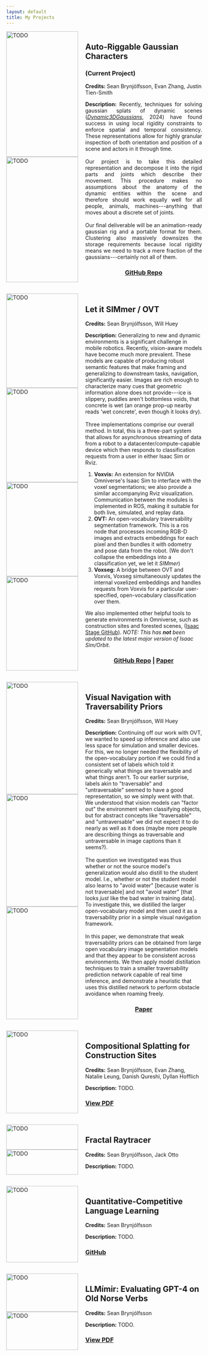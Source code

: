 ```yaml
---
layout: default
title: My Projects
---
```


<style>
.projects-container {
  display: flex;
  flex-wrap: wrap;
  justify-content: space-between;
}

.project {
  display: grid;
  grid-template-columns: 38% 62%; 
  grid-column-gap: 20px; 
  margin-bottom: 30px;
  width: 100%;
}

.project .image-container {
  display: flex;
  flex-direction: column; 
}

.project img {
  width: 100%; 
  max-height: 400px; 
  object-fit: cover; 
  margin-bottom: 0px; 
}

.project .project-text {
  width: 100%; 
}

@media (max-width: 600px) {
  .project {
    display: flex; /* Change the project to flex */
    flex-direction: column; /* Stack project components vertically */
    margin-bottom: 0; /* Remove bottom margin */
  }

  .project .image-container {
    display: flex; /* Keep as flex */
    flex-direction: column; /* Stack images vertically */
    overflow-x: auto; /* Allow horizontal scrolling if needed */
    width: 100%; /* Ensure the image container takes full width */
    margin: 0; /* Remove margin */
    padding: 0; /* Remove padding */
  }

  .project img {
    height: auto; /* Maintain aspect ratio */
    width: 100%; /* Set width to 100% to fill the container */
    /*max-height: 200px; /* Set a maximum height */
    object-fit: cover; /* Keep cover to fill the area */
    margin: 0; /* Remove margin around images */
    display: block; /* Ensure images are treated as block elements */
  }

  .project .project-text {
    padding-top: 20px; /* Adjust the value as needed */
  }
}
</style>

<head>
    <script src="https://cdnjs.cloudflare.com/ajax/libs/mathjax/2.7.7/MathJax.js?config=TeX-AMS_HTML"></script>
</head>

<div class="projects-container">

  <!-- GRIG Project -->
  <div class="project">
    <div class="image-container">
        <img src="assets/grig1.gif" alt="TODO" />
        <img src="assets/grig2.gif" alt="TODO" />
    </div>
    <div class="project-text">
      <h2>Auto-Riggable Gaussian Characters</h2>
      <h3>(Current Project)</h3>
      <p><b>Credits: </b>Sean Brynjólfsson, Evan Zhang, Justin Tien-Smith</p>
      <p align=justify><b>Description:</b>
      Recently, techniques for solving gaussian splats of dynamic scenes (<a href="https://github.com/JonathonLuiten/Dynamic3DGaussians"><i>Dynamic3DGaussians</i></a>, 2024) have found success in using local rigidity constraints to enforce spatial and temporal consistency. These representations allow for highly granular inspection of both orientation and position of a scene and actors in it through time. 
      <br><br>
      Our project is to take this detailed representation and decompose it into the rigid parts and joints which describe their movement. This procedure makes no assumptions about the anatomy of the dynamic entities within the scene and therefore should work equally well for all people, animals, machines---anything that moves about a discrete set of joints.
      <br><br>
      Our final deliverable will be an animation-ready gaussian rig and a portable format for them. Clustering also massively downsizes the storage requirements because local rigidity means we need to track a mere fraction of the gaussians---certainly not all of them.
      </p>
      <h3 align=center><a href="https://github.com/jolfss/grig"><b>GitHub Repo</b></a>
      </h3>
    </div>
  </div>

  <!-- Let it SIMmer Project, VoxSeg, OVT -->
  <div class="project">
    <div class="image-container">
      <img src="assets/ovseg1.png" alt="TODO">
      <img src="assets/ovseg2.png" alt="TODO">
      <img src="assets/labels.png" alt="TODO">
      <img src="assets/voxseg.png" alt="TODO">
      <!--
      <img src="assets/ovt-network-arch.png" alt="TODO">
      <img src="assets/isaacstage.png" alt="TODO">
      -->
    </div>
    <div class="project-text">
      <h2>Let it SIMmer / OVT</h2>
      <p><b>Credits:</b> Sean Brynjólfsson, Will Huey</p>
      <p><b>Description:</b>
      Generalizing to new and dynamic environments is a significant challenge in mobile robotics. Recently, vision-aware models have become much more prevalent. These models are capable of producing robust semantic features that make framing and generalizing to downstream tasks, navigation, significantly easier. Images are rich enough to characterize many cues that geometric information alone does not provide---ice is slippery, puddles aren't bottomless voids, that concrete is wet (an orange prop-up nearby reads 'wet concrete', even though it looks dry).
      <br><br>
      Three implementations comprise our overall method. In total, this is a three-part system that allows for asynchronous streaming of data from a robot to a datacenter/compute-capable device which then responds to classification requests from a user in either Isaac Sim or Rviz.
      <ol>
        <li><b>Voxvis:</b> An extension for NVIDIA Omniverse's Isaac Sim to interface with the voxel segmentations; we also provide a similar accompanying Rviz visualization. Communication between the modules is implemented in ROS, making it suitable for both live, simulated, and replay data.
        </li><li>
        <b>OVT:</b> An open-vocabulary traversability segmentation framework. This is a ros node that processes incoming RGB-D images and extracts embeddings for each pixel and then bundles it with odometry and pose data from the robot. (We don't collapse the embeddings into a classification yet, we let it <i>SIMmer</i>)
        </li><li>
        <b>Voxseg:</b> A bridge between OVT and Voxvis, Voxseg simultaneously updates the internal voxelized embeddings and handles requests from Voxvis for a particular user-specified, open-vocabulary classification over them. 
        </li>
      </ol>
      We also implemented other helpful tools to generate environments in Omniverse, such as construction sites and forested scenes, (<a href="https://github.com/jolfss/isaac_stage/tree/main/isaac_stage">Isaac Stage GitHub</a>). <i>NOTE: This has <b>not</b> been updated to the latest major version of Isaac Sim/Orbit.</i>
      </p>
      <h3 align="center"><a href="https://github.com/willh003/ovt"><b>GitHub Repo</b></a> 
      | <a href="files/LetItSIMmer.pdf"><b>Paper</b></a></h3>
    </div>
  </div>

  <!-- Visual Navigation Project -->
  <div class="project">
    <div class="image-container">
      <!--<img src="assets/anymal_construction.gif" alt="TODO">-->
      <img src="assets/anymal_site.gif" alt="TODO">
      <img src="assets/spliced.png" alt="TODO">
      <img src="assets/visual_trav.jpg" alt="TODO">
    </div>
    <div class="project-text">
      <h2>Visual Navigation with Traversability Priors</h2>
      <p><b>Credits:</b> Sean Brynjólfsson, Will Huey</p>
      <p><b>Description:</b> 
      Continuing off our work with OVT, we wanted to speed up inference and also use less space for simulation and smaller devices. For this, we no longer needed the flexibility of the open-vocabulary portion if we could find a consistent set of labels which told it generically what things are traversable and what things aren't. To our earlier surprise, labels akin to "traversable" and "untraversable" seemed to have a good representation, so we simply went with that. We understood that vision models can "factor out" the environment when classifying objects, but for abstract concepts like "traversable" and "untraversable" we did not expect it to do nearly as well as it does (maybe more people are describing things as traversable and untraversable in image captions than it seems?).
      <br><br>
      The question we investigated was thus whether or not the source model's generalization would also distill to the student model. I.e., whether or not the student model also learns to "avoid water" [because water is not traversable] and not "avoid water" [that looks <i>just</i> like the bad water in training data]. To investigate this, we distilled the larger open-vocabulary model and then used it as a traversability prior in a simple visual navigation framework.
      <br><br>       
      In this paper, we demonstrate that weak traversability priors can be obtained from large open vocabulary image segmentation models and that they appear to be consistent across environments. We then apply model distillation techniques to train a smaller traversability prediction network capable of real time inference, and demonstrate a heuristic that uses this distilled network to perform obstacle avoidance when roaming freely.
      </p>
      <h3 align=center><a href="files/VisualNavTravPriors.pdf"><b>Paper</b></a></h3>
    </div>
  </div>


  <!-- Compositional Splatting Project -->
  <div class="project">
    <div class="image-container">
      <img src="assets/gaussian_seg.png" alt="TODO">
    </div>
    <div class="project-text">
      <h2>Compositional Splatting for Construction Sites</h2>
      <p><b>Credits:</b> Sean Brynjólfsson, Evan Zhang, Natalie Leung, Danish Qureshi, Dyllan Hofflich</p>
      <p><b>Description:</b> 
      TODO. 
      </p>
      <h3><a href="files/SplatConstruction.pdf">View PDF</a></h3>
    </div>
  </div>

  <!-- Fractal Raytracer -->
  <div class="project">
    <div class="image-container">
      <img src="assets/fractals.jpg" alt="TODO">
      <img src="assets/fractals2.png" alt="TODO">
    </div>
    <div class="project-text">
      <h2>Fractal Raytracer</h2>
      <p><b>Credits:</b> Sean Brynjólfsson, Jack Otto</p>
      <p><b>Description:</b>
      TODO. 
      </p>
    </div>
  </div>

  <!-- QCLL Project -->
  <div class="project">
    <div class="image-container">
      <img src="assets/qcll.png" alt="TODO">
    </div>
    <div class="project-text">
      <h2>Quantitative-Competitive Language Learning</h2>
      <p><b>Credits:</b> Sean Brynjólfsson</p>
      <p><b>Description:</b> 
      TODO. 
      </p>
      <h3><a href="https://github.com/jolfss/qcll">GitHub</a></h3>
    </div>
  </div>

  <!-- LLMímir Project -->
  <div class="project">
    <div class="image-container">
      <img src="assets/llmimir_inflection.png" alt="TODO">
      <img src="assets/llmimir_voices.png" alt="TODO">
    </div>
    <div class="project-text">
      <h2>LLMímir: Evaluating GPT-4 on Old Norse Verbs</h2>
      <p><b>Credits:</b> Sean Brynjólfsson</p>
      <p><b>Description:</b>
      TODO. 
      </p>
      <h3><a href="files/LLMímir.pdf">View PDF</a></h3>
    </div>
  </div>

</div>
